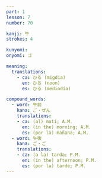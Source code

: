 ```yaml
---
part: 1
lesson: 7
number: 70

kanji: 午
strokes: 4

kunyomi:
onyomi: ゴ

meaning:
  translations:
    - ca: ひる (migdia)
      en: ひる (noon)
      es: ひる (mediodía)

compound_words:
  - word: 午前
    kana: ご・ぜん
    translations:
    - ca: (al) matí; A.M.
      en: (in the) morning; A.M.
      es: (por la) mañana; A.M.
  - word: 午後
    kana: ご・ご
    translations:
    - ca: (a la) tarda; P.M.
      en: (in the) afternoon; P.M.
      es: (por la) tarde; P.M.
---
```

